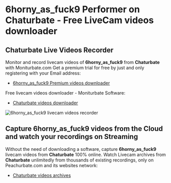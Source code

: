 # 6horny_as_fuck9 Performer on Chaturbate - Free LiveCam videos downloader

## Chaturbate Live Videos Recorder

Monitor and record livecam videos of **6horny_as_fuck9** from **Chaturbate** with Moniturbate.com
Get a premium trial for free by just and only registering with your Email address:
* [6horny_as_fuck9 Premium videos downloader](https://moniturbate.com/request-demo-licence-key.html)

Free livecam videos downloader - Moniturbate Software:
* [Chaturbate videos downloader](https://moniturbate.com/moniturbate-download-software.html)

![6horny_as_fuck9 livecam videos recorder](https://peachurnet.com/templates/moniturbate-software.png)


## Capture 6horny_as_fuck9 videos from the Cloud and watch your recordings on Streaming

Without the need of downloading a software, capture **6horny_as_fuck9** livecam videos from **Chaturbate** 100% online.
Watch Livecam archives from **Chaturbate** unlimitedly from thousands of existing recordings, only on Peachurbate.com and its websites network:
* [Chaturbate videos archives](https://peachurnet.com/)